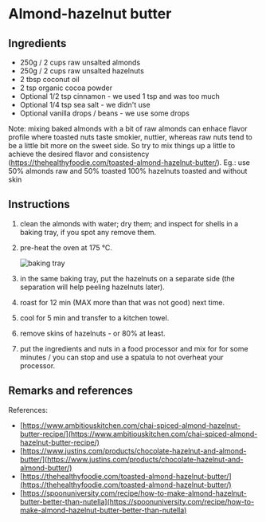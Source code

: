 # Almond-hazelnut butter

## Ingredients

- 250g / 2 cups raw unsalted almonds
- 250g / 2 cups raw unsalted hazelnuts
- 2 tbsp coconut oil
- 2 tsp organic cocoa powder
- Optional 1/2 tsp cinnamon - we used 1 tsp and was too much
- Optional 1/4 tsp sea salt - we didn't use
- Optional vanilla drops / beans - we use some drops

Note: mixing baked almonds with a bit of raw almonds can enhace flavor profile where toasted nuts taste smokier, nuttier, whereas raw nuts tend to be a little bit more on the sweet side. So try to mix things up a little to achieve the desired flavor and consistency (https://thehealthyfoodie.com/toasted-almond-hazelnut-butter/). Eg.: use 50% almonds raw and 50% toasted
100% hazelnuts toasted and without skin

## Instructions

1. clean the almonds with water; dry them; and inspect for shells in a baking tray, if you spot any remove them.
1. pre-heat the oven at 175 °C.

   ![baking tray](img/almond_hazelnut_butter_tray.jpg)

1. in the same baking tray, put the hazelnuts on a separate side (the separation will help peeling hazelnuts later).
1. roast for 12 min (MAX more than that was not good) next time.
1. cool for 5 min and transfer to a kitchen towel.
1. remove skins of hazelnuts - or 80% at least.
1. put the ingredients and nuts in a food processor and mix for for some minutes / you can stop and use a spatula to not overheat your processor.

## Remarks and references

References:

- [https://www.ambitiouskitchen.com/chai-spiced-almond-hazelnut-butter-recipe/](https://www.ambitiouskitchen.com/chai-spiced-almond-hazelnut-butter-recipe/)
- [https://www.justins.com/products/chocolate-hazelnut-and-almond-butter/](https://www.justins.com/products/chocolate-hazelnut-and-almond-butter/)
- [https://thehealthyfoodie.com/toasted-almond-hazelnut-butter/](https://thehealthyfoodie.com/toasted-almond-hazelnut-butter/)
- [https://spoonuniversity.com/recipe/how-to-make-almond-hazelnut-butter-better-than-nutella](https://spoonuniversity.com/recipe/how-to-make-almond-hazelnut-butter-better-than-nutella)
